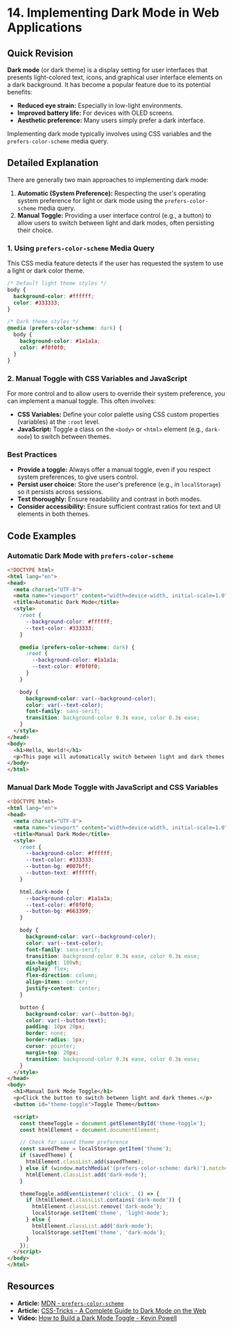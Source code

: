 
# 14. Implementing Dark Mode in Web Applications

## Quick Revision

**Dark mode** (or dark theme) is a display setting for user interfaces that presents light-colored text, icons, and graphical user interface elements on a dark background. It has become a popular feature due to its potential benefits:

*   **Reduced eye strain:** Especially in low-light environments.
*   **Improved battery life:** For devices with OLED screens.
*   **Aesthetic preference:** Many users simply prefer a dark interface.

Implementing dark mode typically involves using CSS variables and the `prefers-color-scheme` media query.

## Detailed Explanation

There are generally two main approaches to implementing dark mode:

1.  **Automatic (System Preference):** Respecting the user's operating system preference for light or dark mode using the `prefers-color-scheme` media query.
2.  **Manual Toggle:** Providing a user interface control (e.g., a button) to allow users to switch between light and dark modes, often persisting their choice.

### 1. Using `prefers-color-scheme` Media Query

This CSS media feature detects if the user has requested the system to use a light or dark color theme.

```css
/* Default light theme styles */
body {
  background-color: #ffffff;
  color: #333333;
}

/* Dark theme styles */
@media (prefers-color-scheme: dark) {
  body {
    background-color: #1a1a1a;
    color: #f0f0f0;
  }
}
```

### 2. Manual Toggle with CSS Variables and JavaScript

For more control and to allow users to override their system preference, you can implement a manual toggle. This often involves:

*   **CSS Variables:** Define your color palette using CSS custom properties (variables) at the `:root` level.
*   **JavaScript:** Toggle a class on the `<body>` or `<html>` element (e.g., `dark-mode`) to switch between themes.

### Best Practices

*   **Provide a toggle:** Always offer a manual toggle, even if you respect system preferences, to give users control.
*   **Persist user choice:** Store the user's preference (e.g., in `localStorage`) so it persists across sessions.
*   **Test thoroughly:** Ensure readability and contrast in both modes.
*   **Consider accessibility:** Ensure sufficient contrast ratios for text and UI elements in both themes.

## Code Examples

### Automatic Dark Mode with `prefers-color-scheme`

```html
<!DOCTYPE html>
<html lang="en">
<head>
  <meta charset="UTF-8">
  <meta name="viewport" content="width=device-width, initial-scale=1.0">
  <title>Automatic Dark Mode</title>
  <style>
    :root {
      --background-color: #ffffff;
      --text-color: #333333;
    }

    @media (prefers-color-scheme: dark) {
      :root {
        --background-color: #1a1a1a;
        --text-color: #f0f0f0;
      }
    }

    body {
      background-color: var(--background-color);
      color: var(--text-color);
      font-family: sans-serif;
      transition: background-color 0.3s ease, color 0.3s ease;
    }
  </style>
</head>
<body>
  <h1>Hello, World!</h1>
  <p>This page will automatically switch between light and dark themes based on your system preferences.</p>
</body>
</html>
```

### Manual Dark Mode Toggle with JavaScript and CSS Variables

```html
<!DOCTYPE html>
<html lang="en">
<head>
  <meta charset="UTF-8">
  <meta name="viewport" content="width=device-width, initial-scale=1.0">
  <title>Manual Dark Mode</title>
  <style>
    :root {
      --background-color: #ffffff;
      --text-color: #333333;
      --button-bg: #007bff;
      --button-text: #ffffff;
    }

    html.dark-mode {
      --background-color: #1a1a1a;
      --text-color: #f0f0f0;
      --button-bg: #663399;
    }

    body {
      background-color: var(--background-color);
      color: var(--text-color);
      font-family: sans-serif;
      transition: background-color 0.3s ease, color 0.3s ease;
      min-height: 100vh;
      display: flex;
      flex-direction: column;
      align-items: center;
      justify-content: center;
    }

    button {
      background-color: var(--button-bg);
      color: var(--button-text);
      padding: 10px 20px;
      border: none;
      border-radius: 5px;
      cursor: pointer;
      margin-top: 20px;
      transition: background-color 0.3s ease, color 0.3s ease;
    }
  </style>
</head>
<body>
  <h1>Manual Dark Mode Toggle</h1>
  <p>Click the button to switch between light and dark themes.</p>
  <button id="theme-toggle">Toggle Theme</button>

  <script>
    const themeToggle = document.getElementById('theme-toggle');
    const htmlElement = document.documentElement;

    // Check for saved theme preference
    const savedTheme = localStorage.getItem('theme');
    if (savedTheme) {
      htmlElement.classList.add(savedTheme);
    } else if (window.matchMedia('(prefers-color-scheme: dark)').matches) {
      htmlElement.classList.add('dark-mode');
    }

    themeToggle.addEventListener('click', () => {
      if (htmlElement.classList.contains('dark-mode')) {
        htmlElement.classList.remove('dark-mode');
        localStorage.setItem('theme', 'light-mode');
      } else {
        htmlElement.classList.add('dark-mode');
        localStorage.setItem('theme', 'dark-mode');
      }
    });
  </script>
</body>
</html>
```

## Resources

*   **Article:** [MDN - `prefers-color-scheme`](https://developer.mozilla.org/en-US/docs/Web/CSS/@media/prefers-color-scheme)
*   **Article:** [CSS-Tricks - A Complete Guide to Dark Mode on the Web](https://css-tricks.com/a-complete-guide-to-dark-mode-on-the-web/)
*   **Video:** [How to Build a Dark Mode Toggle - Kevin Powell](https://www.youtube.com/watch?v=static-relative-absolute-fixed-sticky)
